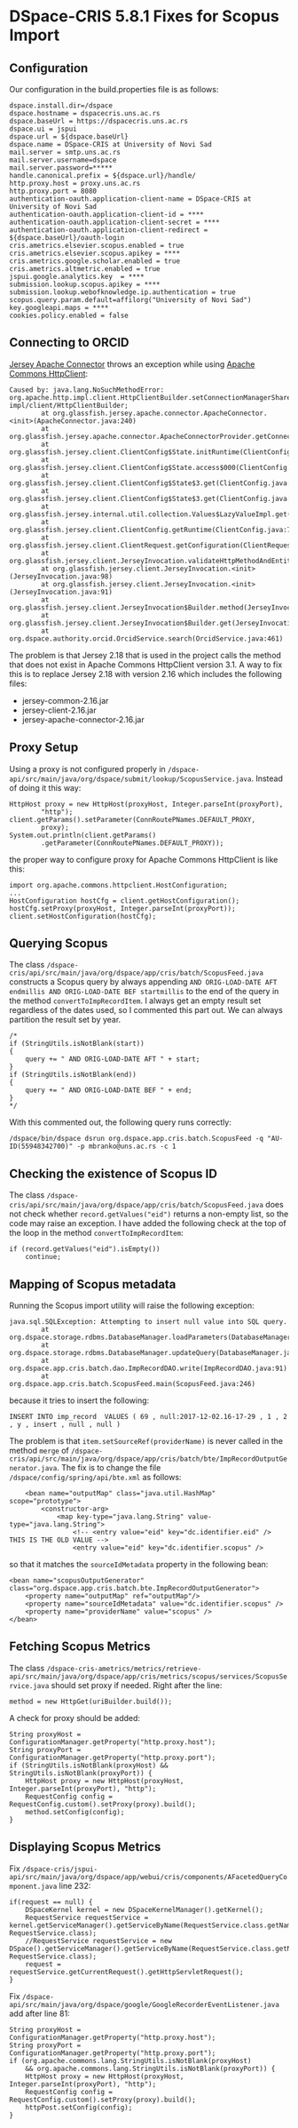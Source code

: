 # DSpace-CRIS 5.8.1 Fixes for Scopus Import

## Configuration

Our configuration in the build.properties file is as follows:
```
dspace.install.dir=/dspace
dspace.hostname = dspacecris.uns.ac.rs
dspace.baseUrl = https://dspacecris.uns.ac.rs
dspace.ui = jspui
dspace.url = ${dspace.baseUrl}
dspace.name = DSpace-CRIS at University of Novi Sad
mail.server = smtp.uns.ac.rs
mail.server.username=dspace
mail.server.password=*****
handle.canonical.prefix = ${dspace.url}/handle/
http.proxy.host = proxy.uns.ac.rs
http.proxy.port = 8080
authentication-oauth.application-client-name = DSpace-CRIS at University of Novi Sad
authentication-oauth.application-client-id = ****
authentication-oauth.application-client-secret = ****
authentication-oauth.application-client-redirect = ${dspace.baseUrl}/oauth-login
cris.ametrics.elsevier.scopus.enabled = true
cris.ametrics.elsevier.scopus.apikey = ****
cris.ametrics.google.scholar.enabled = true
cris.ametrics.altmetric.enabled = true
jspui.google.analytics.key  = ****
submission.lookup.scopus.apikey = ****
submission.lookup.webofknowledge.ip.authentication = true
scopus.query.param.default=affilorg("University of Novi Sad")
key.googleapi.maps = ****
cookies.policy.enabled = false
```

## Connecting to ORCID

[Jersey Apache Connector](https://mvnrepository.com/artifact/org.glassfish.jersey.connectors/jersey-apache-connector)
throws an exception while using [Apache Commons HttpClient](https://mvnrepository.com/artifact/commons-httpclient/commons-httpclient):
```
Caused by: java.lang.NoSuchMethodError: org.apache.http.impl.client.HttpClientBuilder.setConnectionManagerShared(Z)Lorg/apache/http/
impl/client/HttpClientBuilder;
        at org.glassfish.jersey.apache.connector.ApacheConnector.<init>(ApacheConnector.java:240)
        at org.glassfish.jersey.apache.connector.ApacheConnectorProvider.getConnector(ApacheConnectorProvider.java:115)
        at org.glassfish.jersey.client.ClientConfig$State.initRuntime(ClientConfig.java:418)
        at org.glassfish.jersey.client.ClientConfig$State.access$000(ClientConfig.java:88)
        at org.glassfish.jersey.client.ClientConfig$State$3.get(ClientConfig.java:120)
        at org.glassfish.jersey.client.ClientConfig$State$3.get(ClientConfig.java:117)
        at org.glassfish.jersey.internal.util.collection.Values$LazyValueImpl.get(Values.java:340)
        at org.glassfish.jersey.client.ClientConfig.getRuntime(ClientConfig.java:726)
        at org.glassfish.jersey.client.ClientRequest.getConfiguration(ClientRequest.java:285)
        at org.glassfish.jersey.client.JerseyInvocation.validateHttpMethodAndEntity(JerseyInvocation.java:126)
        at org.glassfish.jersey.client.JerseyInvocation.<init>(JerseyInvocation.java:98)
        at org.glassfish.jersey.client.JerseyInvocation.<init>(JerseyInvocation.java:91)
        at org.glassfish.jersey.client.JerseyInvocation$Builder.method(JerseyInvocation.java:402)
        at org.glassfish.jersey.client.JerseyInvocation$Builder.get(JerseyInvocation.java:302)
        at org.dspace.authority.orcid.OrcidService.search(OrcidService.java:461)
```

The problem is that Jersey 2.18 that is used in the project calls the method that does not exist in Apache Commons HttpClient version 3.1. A way
to fix this is to replace Jersey 2.18 with version 2.16 which includes the following files:

 * jersey-common-2.16.jar
 * jersey-client-2.16.jar
 * jersey-apache-connector-2.16.jar

## Proxy Setup

Using a proxy is not configured properly in 
`/dspace-api/src/main/java/org/dspace/submit/lookup/ScopusService.java`. 
Instead of doing it this way:
```
HttpHost proxy = new HttpHost(proxyHost, Integer.parseInt(proxyPort),
        "http");
client.getParams().setParameter(ConnRoutePNames.DEFAULT_PROXY,
        proxy);
System.out.println(client.getParams()
        .getParameter(ConnRoutePNames.DEFAULT_PROXY));

```
the proper way to configure proxy for Apache Commons HttpClient is like this:
```
import org.apache.commons.httpclient.HostConfiguration;
...
HostConfiguration hostCfg = client.getHostConfiguration();
hostCfg.setProxy(proxyHost, Integer.parseInt(proxyPort));
client.setHostConfiguration(hostCfg);
```

## Querying Scopus

The class `/dspace-cris/api/src/main/java/org/dspace/app/cris/batch/ScopusFeed.java` 
constructs a Scopus query by always appending 
`AND ORIG-LOAD-DATE AFT endmillis AND ORIG-LOAD-DATE BEF startmillis` to the end of the 
query in the method `convertToImpRecordItem`. I always get an empty result set 
regardless of the dates used, so I commented this part out. We can always partition 
the result set by year.
```
/*
if (StringUtils.isNotBlank(start))
{
    query += " AND ORIG-LOAD-DATE AFT " + start;
}
if (StringUtils.isNotBlank(end))
{
    query += " AND ORIG-LOAD-DATE BEF " + end;
}
*/
```
With this commented out, the following query runs correctly:
```
/dspace/bin/dspace dsrun org.dspace.app.cris.batch.ScopusFeed -q "AU-ID(55948342700)" -p mbranko@uns.ac.rs -c 1
```

## Checking the existence of Scopus ID

The class `/dspace-cris/api/src/main/java/org/dspace/app/cris/batch/ScopusFeed.java` does not check whether
`record.getValues("eid")` returns a non-empty list, so the code may raise an exception. I have added the following 
check at the top of the loop in the method `convertToImpRecordItem`:
```
if (record.getValues("eid").isEmpty())
    continue;
```

## Mapping of Scopus metadata

Running the Scopus import utility will raise the following exception:
```
java.sql.SQLException: Attempting to insert null value into SQL query.
        at org.dspace.storage.rdbms.DatabaseManager.loadParameters(DatabaseManager.java:1677)
        at org.dspace.storage.rdbms.DatabaseManager.updateQuery(DatabaseManager.java:513)
        at org.dspace.app.cris.batch.dao.ImpRecordDAO.write(ImpRecordDAO.java:91)
        at org.dspace.app.cris.batch.ScopusFeed.main(ScopusFeed.java:246)
```
because it tries to insert the following:
```
INSERT INTO imp_record  VALUES ( 69 , null:2017-12-02.16-17-29 , 1 , 2 , y , insert , null , null )
```

The problem is that `item.setSourceRef(providerName)` is never called in the method `merge` of 
`/dspace-cris/api/src/main/java/org/dspace/app/cris/batch/bte/ImpRecordOutputGenerator.java`. The fix is to
change the file `/dspace/config/spring/api/bte.xml` as follows:
```
    <bean name="outputMap" class="java.util.HashMap" scope="prototype">
        <constructor-arg>
            <map key-type="java.lang.String" value-type="java.lang.String">
                <!-- <entry value="eid" key="dc.identifier.eid" />  THIS IS THE OLD VALUE -->
                <entry value="eid" key="dc.identifier.scopus" />
```
so that it matches the `sourceIdMetadata` property in the following bean:
```
<bean name="scopusOutputGenerator" class="org.dspace.app.cris.batch.bte.ImpRecordOutputGenerator">
    <property name="outputMap" ref="outputMap"/>
    <property name="sourceIdMetadata" value="dc.identifier.scopus" />       
    <property name="providerName" value="scopus" />     
</bean>
```

## Fetching Scopus Metrics

The class `/dspace-cris-ametrics/metrics/retrieve-api/src/main/java/org/dspace/app/cris/metrics/scopus/services/ScopusService.java`
should set proxy if needed. Right after the line:
```
method = new HttpGet(uriBuilder.build());
```

A check for proxy should be added:
```
String proxyHost = ConfigurationManager.getProperty("http.proxy.host");
String proxyPort = ConfigurationManager.getProperty("http.proxy.port");
if (StringUtils.isNotBlank(proxyHost) && StringUtils.isNotBlank(proxyPort)) {
    HttpHost proxy = new HttpHost(proxyHost, Integer.parseInt(proxyPort), "http");
    RequestConfig config = RequestConfig.custom().setProxy(proxy).build();
    method.setConfig(config);
}
```

## Displaying Scopus Metrics

Fix `/dspace-cris/jspui-api/src/main/java/org/dspace/app/webui/cris/components/AFacetedQueryComponent.java` line 232:
```
if(request == null) {
    DSpaceKernel kernel = new DSpaceKernelManager().getKernel();
    RequestService requestService = kernel.getServiceManager().getServiceByName(RequestService.class.getName(), RequestService.class);
    //RequestService requestService = new DSpace().getServiceManager().getServiceByName(RequestService.class.getName(), RequestService.class);
    request = requestService.getCurrentRequest().getHttpServletRequest();
}
```

Fix `/dspace-api/src/main/java/org/dspace/google/GoogleRecorderEventListener.java` add after line 81:
```
String proxyHost = ConfigurationManager.getProperty("http.proxy.host");
String proxyPort = ConfigurationManager.getProperty("http.proxy.port");
if (org.apache.commons.lang.StringUtils.isNotBlank(proxyHost)
    && org.apache.commons.lang.StringUtils.isNotBlank(proxyPort)) {
    HttpHost proxy = new HttpHost(proxyHost, Integer.parseInt(proxyPort), "http");
    RequestConfig config = RequestConfig.custom().setProxy(proxy).build();
    httpPost.setConfig(config);
}
```
